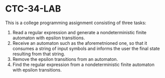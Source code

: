 # CTC-34-LAB

This is a college programming assignment consisting of three tasks:

1. Read a regular expression and generate a nondeterministic finite automaton with epsilon transitions.
2. Receive an automaton such as the aforemetnioned one, so that it consumes a string of input symbols and informs the user the final state resulting from that string.
3. Remove the epsilon transitions from an automaton.
4. Find the regular expression from a nondeterministic finite automaton with epsilon transitions.
